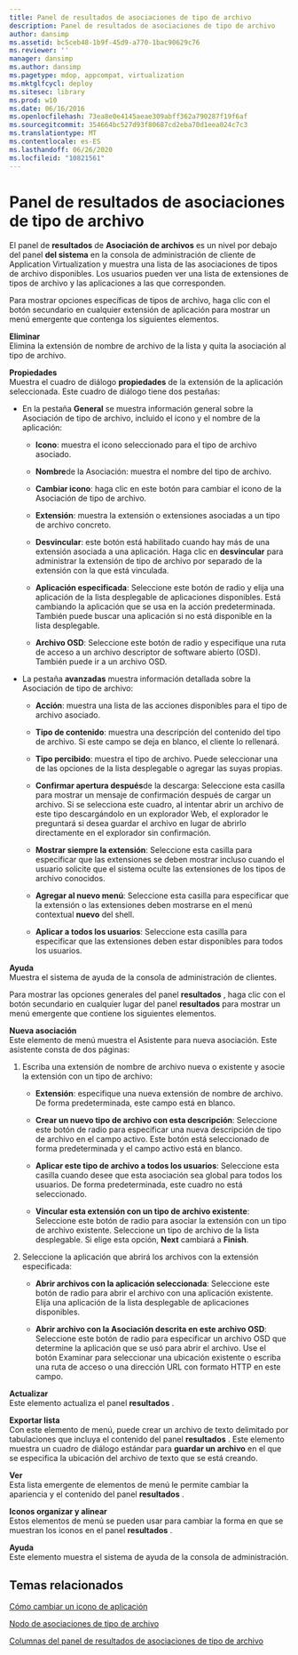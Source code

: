 ```yaml
---
title: Panel de resultados de asociaciones de tipo de archivo
description: Panel de resultados de asociaciones de tipo de archivo
author: dansimp
ms.assetid: bc5ceb48-1b9f-45d9-a770-1bac90629c76
ms.reviewer: ''
manager: dansimp
ms.author: dansimp
ms.pagetype: mdop, appcompat, virtualization
ms.mktglfcycl: deploy
ms.sitesec: library
ms.prod: w10
ms.date: 06/16/2016
ms.openlocfilehash: 73ea8e0e4145aeae309abff362a790287f19f6af
ms.sourcegitcommit: 354664bc527d93f80687cd2eba70d1eea024c7c3
ms.translationtype: MT
ms.contentlocale: es-ES
ms.lasthandoff: 06/26/2020
ms.locfileid: "10821561"
---
```

# Panel de resultados de asociaciones de tipo de archivo


El panel de **resultados** de **Asociación de archivos** es un nivel por debajo del panel **del sistema** en la consola de administración de cliente de Application Virtualization y muestra una lista de las asociaciones de tipos de archivo disponibles. Los usuarios pueden ver una lista de extensiones de tipos de archivo y las aplicaciones a las que corresponden.

Para mostrar opciones específicas de tipos de archivo, haga clic con el botón secundario en cualquier extensión de aplicación para mostrar un menú emergente que contenga los siguientes elementos.

<a href="" id="delete"></a>**Eliminar**  
Elimina la extensión de nombre de archivo de la lista y quita la asociación al tipo de archivo.

<a href="" id="properties"></a>**Propiedades**  
Muestra el cuadro de diálogo **propiedades** de la extensión de la aplicación seleccionada. Este cuadro de diálogo tiene dos pestañas:

-   En la pestaña **General** se muestra información general sobre la Asociación de tipo de archivo, incluido el icono y el nombre de la aplicación:

    -   **Icono**: muestra el icono seleccionado para el tipo de archivo asociado.

    -   **Nombre**de la Asociación: muestra el nombre del tipo de archivo.

    -   **Cambiar icono**: haga clic en este botón para cambiar el icono de la Asociación de tipo de archivo.

    -   **Extensión**: muestra la extensión o extensiones asociadas a un tipo de archivo concreto.

    -   **Desvincular**: este botón está habilitado cuando hay más de una extensión asociada a una aplicación. Haga clic en **desvincular** para administrar la extensión de tipo de archivo por separado de la extensión con la que está vinculada.

    -   **Aplicación especificada**: Seleccione este botón de radio y elija una aplicación de la lista desplegable de aplicaciones disponibles. Está cambiando la aplicación que se usa en la acción predeterminada. También puede buscar una aplicación si no está disponible en la lista desplegable.

    -   **Archivo OSD**: Seleccione este botón de radio y especifique una ruta de acceso a un archivo descriptor de software abierto (OSD). También puede ir a un archivo OSD.

-   La pestaña **avanzadas** muestra información detallada sobre la Asociación de tipo de archivo:

    -   **Acción**: muestra una lista de las acciones disponibles para el tipo de archivo asociado.

    -   **Tipo de contenido**: muestra una descripción del contenido del tipo de archivo. Si este campo se deja en blanco, el cliente lo rellenará.

    -   **Tipo percibido**: muestra el tipo de archivo. Puede seleccionar una de las opciones de la lista desplegable o agregar las suyas propias.

    -   **Confirmar apertura después**de la descarga: Seleccione esta casilla para mostrar un mensaje de confirmación después de cargar un archivo. Si se selecciona este cuadro, al intentar abrir un archivo de este tipo descargándolo en un explorador Web, el explorador le preguntará si desea guardar el archivo en lugar de abrirlo directamente en el explorador sin confirmación.

    -   **Mostrar siempre la extensión**: Seleccione esta casilla para especificar que las extensiones se deben mostrar incluso cuando el usuario solicite que el sistema oculte las extensiones de los tipos de archivo conocidos.

    -   **Agregar al nuevo menú**: Seleccione esta casilla para especificar que la extensión o las extensiones deben mostrarse en el menú contextual **nuevo** del shell.

    -   **Aplicar a todos los usuarios**: Seleccione esta casilla para especificar que las extensiones deben estar disponibles para todos los usuarios.

<a href="" id="help"></a>**Ayuda**  
Muestra el sistema de ayuda de la consola de administración de clientes.

Para mostrar las opciones generales del panel **resultados** , haga clic con el botón secundario en cualquier lugar del panel **resultados** para mostrar un menú emergente que contiene los siguientes elementos.

<a href="" id="new-association"></a>**Nueva asociación**  
Este elemento de menú muestra el Asistente para nueva asociación. Este asistente consta de dos páginas:

1.  Escriba una extensión de nombre de archivo nueva o existente y asocie la extensión con un tipo de archivo:

    -   **Extensión**: especifique una nueva extensión de nombre de archivo. De forma predeterminada, este campo está en blanco.

    -   **Crear un nuevo tipo de archivo con esta descripción**: Seleccione este botón de radio para especificar una nueva descripción de tipo de archivo en el campo activo. Este botón está seleccionado de forma predeterminada y el campo activo está en blanco.

    -   **Aplicar este tipo de archivo a todos los usuarios**: Seleccione esta casilla cuando desee que esta asociación sea global para todos los usuarios. De forma predeterminada, este cuadro no está seleccionado.

    -   **Vincular esta extensión con un tipo de archivo existente**: Seleccione este botón de radio para asociar la extensión con un tipo de archivo existente. Seleccione un tipo de archivo de la lista desplegable. Si elige esta opción, **Next** cambiará a **Finish**.

2.  Seleccione la aplicación que abrirá los archivos con la extensión especificada:

    -   **Abrir archivos con la aplicación seleccionada**: Seleccione este botón de radio para abrir el archivo con una aplicación existente. Elija una aplicación de la lista desplegable de aplicaciones disponibles.

    -   **Abrir archivo con la Asociación descrita en este archivo OSD**: Seleccione este botón de radio para especificar un archivo OSD que determine la aplicación que se usó para abrir el archivo. Use el botón Examinar para seleccionar una ubicación existente o escriba una ruta de acceso o una dirección URL con formato HTTP en este campo.

<a href="" id="refresh"></a>**Actualizar**  
Este elemento actualiza el panel **resultados** .

<a href="" id="export-list"></a>**Exportar lista**  
Con este elemento de menú, puede crear un archivo de texto delimitado por tabulaciones que incluya el contenido del panel **resultados** . Este elemento muestra un cuadro de diálogo estándar para **guardar un archivo** en el que se especifica la ubicación del archivo de texto que se está creando.

<a href="" id="view"></a>**Ver**  
Esta lista emergente de elementos de menú le permite cambiar la apariencia y el contenido del panel **resultados** .

<a href="" id="arrange-line-up-icons"></a>**Iconos organizar y alinear**  
Estos elementos de menú se pueden usar para cambiar la forma en que se muestran los iconos en el panel **resultados** .

<a href="" id="help"></a>**Ayuda**  
Este elemento muestra el sistema de ayuda de la consola de administración.

## Temas relacionados


[Cómo cambiar un icono de aplicación](how-to-change-an-application-icon.md)

[Nodo de asociaciones de tipo de archivo](file-type-associations-node-client.md)

[Columnas del panel de resultados de asociaciones de tipo de archivo](file-type-association-results-pane-columns.md)

 

 





